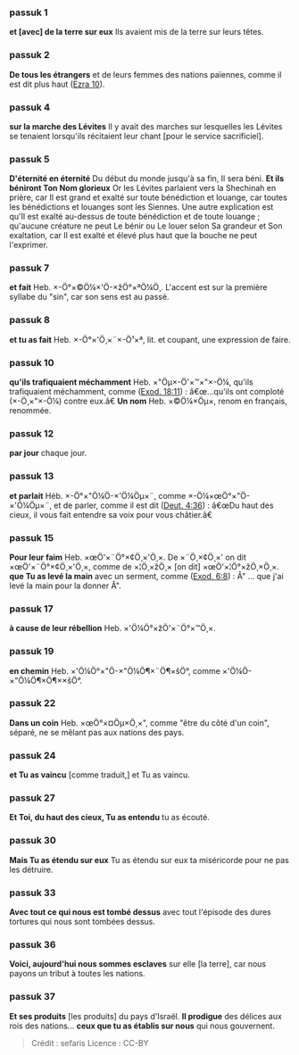 
### passuk 1
<b>et [avec] de la terre sur eux</b> Ils avaient mis de la terre sur leurs têtes. 

### passuk 2
<b>De tous les étrangers</b> et de leurs femmes des nations païennes, comme il est dit plus haut (<a class="refLink" href="/Ezra.10" data-ref="Ezra 10">Ezra 10</a>). 

### passuk 4
<b>sur la marche des Lévites</b> Il y avait des marches sur lesquelles les Lévites se tenaient lorsqu'ils récitaient leur chant [pour le service sacrificiel]. 

### passuk 5
<b>D'éternité en éternité</b> Du début du monde jusqu'à sa fin, Il sera béni. 
<b>Et ils béniront Ton Nom glorieux</b> Or les Lévites parlaient vers la Shechinah en prière, car Il est grand et exalté sur toute bénédiction et louange, car toutes les bénédictions et louanges sont les Siennes. Une autre explication est qu'Il est exalté au-dessus de toute bénédiction et de toute louange ; qu'aucune créature ne peut Le bénir ou Le louer selon Sa grandeur et Son exaltation, car Il est exalté et élevé plus haut que la bouche ne peut l'exprimer. 

### passuk 7
<b>et fait</b> Heb. ×-Ö°×©Ö¼×'Ö-×žÖ°×ªÖ¼Ö¸. L'accent est sur la première syllabe du "sin", car son sens est au passé. 

### passuk 8
<b>et tu as fait</b> Heb. ×-Ö°×'Ö¸×¨×-Ö¹×ª, lit. et coupant, une expression de faire. 

### passuk 10
<b>qu'ils trafiquaient méchamment</b> Heb. ×"Öµ×-Ö'×™×"×-Ö¼, qu'ils trafiquaient méchamment, comme (<a class="refLink" href="/Exodus.18.11" data-ref="Exodus 18:11">Exod. 18:11</a>) : â€œ...qu'ils ont comploté (×-Ö¸×"×-Ö¼) contre eux.â€ 
<b>Un nom</b> Heb. ×©Ö¼×Öµ×, renom en français, renommée. 

### passuk 12
<b>par jour</b> chaque jour. 

### passuk 13
<b>et parlait</b> Héb. ×-Ö°×"Ö¼Ö-×'Ö¼Öµ×¨, comme ×-Ö¼×œÖ°×"Ö-×'Ö¼Öµ×¨, et de parler, comme il est dit (<a class="refLink" href="/Deutéronome.4.36" data-ref="Deutéronome 4:36">Deut. 4:36</a>) : â€œDu haut des cieux, il vous fait entendre sa voix pour vous châtier.â€ 

### passuk 15
<b>Pour leur faim</b> Heb. ×œÖ'×¨Ö°×¢Ö¸×'Ö¸×. De ×¨Ö¸×¢Ö¸×' on dit ×œÖ'×¨Ö°×¢Ö¸×'Ö¸×, comme de ×¦Ö¸×žÖ¸× [on dit] ×œÖ'×¦Ö°×žÖ¸×Ö¸×. 
<b>que Tu as levé la main</b> avec un serment, comme (<a class="refLink" href="/Exodus.6.8" data-ref="Exodus 6:8">Exod. 6:8</a>) : Â" ... que j'ai levé la main pour la donner Â". 

### passuk 17
<b>à cause de leur rébellion</b> Heb. ×'Ö¼Ö°×žÖ'×¨Ö°×™Ö¸×. 

### passuk 19
<b>en chemin</b> Heb. ×'Ö¼Ö°×"Ö-×"Ö¼Ö¶×¨Ö¶×šÖ°, comme ×'Ö¼Ö-×"Ö¼Ö¶×Ö¶××šÖ°. 

### passuk 22
<b>Dans un coin</b> Heb. ×œÖ°×¤Öµ×Ö¸×", comme "être du côté d'un coin", séparé, ne se mêlant pas aux nations des pays. 

### passuk 24
<b>et Tu as vaincu</b> [comme traduit,] et Tu as vaincu. 

### passuk 27
<b>Et Toi, du haut des cieux, Tu as entendu</b> tu as écouté. 

### passuk 30
<b>Mais Tu as étendu sur eux</b> Tu as étendu sur eux ta miséricorde pour ne pas les détruire. 

### passuk 33
<b>Avec tout ce qui nous est tombé dessus</b> avec tout l'épisode des dures tortures qui nous sont tombées dessus. 

### passuk 36
<b>Voici, aujourd'hui nous sommes esclaves</b> sur elle [la terre], car nous payons un tribut à toutes les nations. 

### passuk 37
<b>Et ses produits</b> [les produits] du pays d'Israël. 
<b>Il prodigue</b> des délices aux rois des nations... 
<b>ceux que tu as établis sur nous</b> qui nous gouvernent. 

>Crédit : sefaris
>Licence : CC-BY
